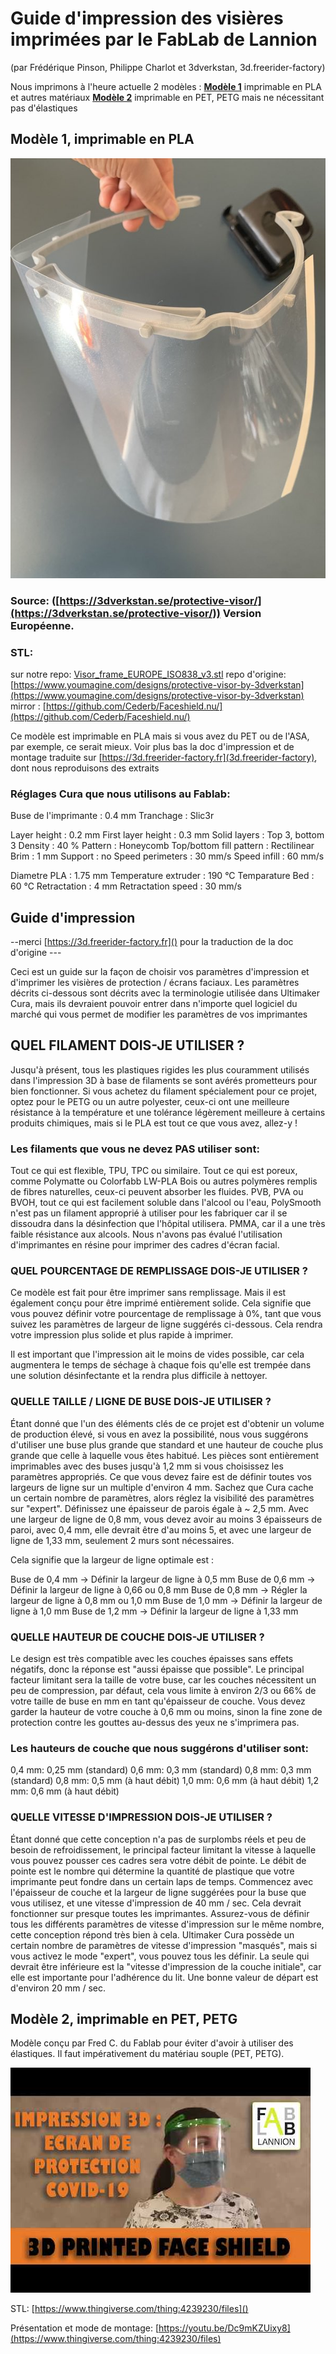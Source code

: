 
# Guide d'impression des visières imprimées par le FabLab de Lannion
(par Frédérique Pinson, Philippe Charlot et 3dverkstan, 3d.freerider-factory)

Nous imprimons à l'heure actuelle 2 modèles : 
[**Modèle 1**](#Modele1) imprimable en PLA et autres matériaux
[**Modèle 2**](#Modele2) imprimable en PET, PETG mais ne nécessitant pas d'élastiques

## <a name="Modele1"></a>**Modèle 1, imprimable en PLA** 
![visière complète](images/covid19/3dverkstan_europe-iso838-2.jpeg)
### Source:  ([https://3dverkstan.se/protective-visor/](https://3dverkstan.se/protective-visor/)) Version Européenne.

### STL: 
sur notre repo: [Visor_frame_EUROPE_ISO838_v3.stl](Visor_frame_EUROPE_ISO838_v3.stl)
repo d'origine: [https://www.youmagine.com/designs/protective-visor-by-3dverkstan](https://www.youmagine.com/designs/protective-visor-by-3dverkstan)
mirror : [https://github.com/Cederb/Faceshield.nu/](https://github.com/Cederb/Faceshield.nu/)

Ce modèle est imprimable en PLA mais si vous avez du PET ou de l'ASA,  par exemple, ce serait mieux.
Voir plus bas la doc d'impression et de montage traduite sur [https://3d.freerider-factory.fr](3d.freerider-factory), dont nous reproduisons des extraits



### Réglages Cura que nous utilisons au Fablab: 

Buse de l'imprimante : 0.4 mm
Tranchage : Slic3r

Layer height : 0.2 mm
First layer height : 0.3 mm
Solid layers : Top 3, bottom 3
Density : 40 %
Pattern : Honeycomb
Top/bottom fill pattern : Rectilinear
Brim : 1 mm
Support : no
Speed perimeters : 30 mm/s 
Speed infill : 60 mm/s

Diametre PLA : 1.75 mm
Temperature extruder : 190 °C
Temparature Bed : 60 °C
Retractation : 4 mm
Retractation speed : 30 mm/s




## Guide d'impression  
--merci [https://3d.freerider-factory.fr]() pour la traduction de la doc d'origine ---

Ceci est un guide sur la façon de choisir vos paramètres d'impression et d'imprimer les visières de protection / écrans faciaux. 
Les paramètres décrits ci-dessous sont décrits avec la terminologie utilisée dans Ultimaker Cura, mais ils devraient pouvoir entrer dans n'importe quel logiciel du marché qui vous permet de modifier les paramètres de vos imprimantes 

## QUEL FILAMENT DOIS-JE UTILISER ?
Jusqu'à présent, tous les plastiques rigides les plus couramment utilisés dans l'impression 3D à base de filaments se sont avérés prometteurs pour bien fonctionner.
Si vous achetez du filament spécialement pour ce projet, optez pour le PETG ou un autre polyester, ceux-ci ont une meilleure résistance à la température et une tolérance légèrement meilleure à certains produits chimiques, mais si le PLA est tout ce que vous avez, allez-y !

### Les filaments que vous ne devez PAS utiliser sont:
Tout ce qui est flexible, TPU, TPC ou similaire.
Tout ce qui est poreux, comme Polymatte ou Colorfabb LW-PLA
Bois ou autres polymères remplis de fibres naturelles, ceux-ci peuvent absorber les fluides.
PVB, PVA ou BVOH, tout ce qui est facilement soluble dans l'alcool ou l'eau, PolySmooth n'est pas un filament approprié à utiliser pour les fabriquer car il se dissoudra dans la désinfection que l'hôpital utilisera.
PMMA, car il a une très faible résistance aux alcools.
Nous n'avons pas évalué l'utilisation d'imprimantes en résine pour imprimer des cadres d'écran facial.

### QUEL POURCENTAGE DE REMPLISSAGE DOIS-JE UTILISER ?
Ce modèle est fait pour être imprimer sans remplissage. Mais il est également conçu pour être imprimé entièrement solide.
Cela signifie que vous pouvez définir votre pourcentage de remplissage à 0%, tant que vous suivez les paramètres de largeur de ligne suggérés ci-dessous. Cela rendra votre impression plus solide et plus rapide à imprimer.

Il est important que l'impression ait le moins de vides possible, car cela augmentera le temps de séchage à chaque fois qu'elle est trempée dans une solution désinfectante et la rendra plus difficile à nettoyer.

### QUELLE TAILLE / LIGNE DE BUSE DOIS-JE UTILISER ?
Étant donné que l'un des éléments clés de ce projet est d'obtenir un volume de production élevé, si vous en avez la possibilité, nous vous suggérons d'utiliser une buse plus grande que standard et une hauteur de couche plus grande que celle à laquelle vous êtes habitué.
Les pièces sont entièrement imprimables avec des buses jusqu'à 1,2 mm si vous choisissez les paramètres appropriés.
Ce que vous devez faire est de définir toutes vos largeurs de ligne sur un multiple d'environ 4 mm.
Sachez que Cura cache un certain nombre de paramètres, alors réglez la visibilité des paramètres sur "expert".
Définissez une épaisseur de parois égale à ~ 2,5 mm. Avec une largeur de ligne de 0,8 mm, vous devez avoir au moins 3 épaisseurs de paroi, avec 0,4 mm, elle devrait être d'au moins 5, et avec une largeur de ligne de 1,33 mm, seulement 2 murs sont nécessaires.

Cela signifie que la largeur de ligne optimale est :

Buse de 0,4 mm -> Définir la largeur de ligne à 0,5 mm
Buse de 0,6 mm -> Définir la largeur de ligne à 0,66 ou 0,8 mm
Buse de 0,8 mm -> Régler la largeur de ligne à 0,8 mm ou 1,0 mm
Buse de 1,0 mm -> Définir la largeur de ligne à 1,0 mm
Buse de 1,2 mm -> Définir la largeur de ligne à 1,33 mm


### QUELLE HAUTEUR DE COUCHE DOIS-JE UTILISER ?
Le design est très compatible avec les couches épaisses sans effets négatifs, donc la réponse est "aussi épaisse que possible".
Le principal facteur limitant sera la taille de votre buse, car les couches nécessitent un peu de compression, par défaut, cela vous limite à environ 2/3 ou 66% de votre taille de buse en mm en tant qu'épaisseur de couche.
Vous devez garder la hauteur de votre couche à 0,6 mm ou moins, sinon la fine zone de protection contre les gouttes au-dessus des yeux ne s'imprimera pas.

### Les hauteurs de couche que nous suggérons d'utiliser sont:
0,4 mm: 0,25 mm (standard)
0,6 mm: 0,3 mm (standard)
0,8 mm: 0,3 mm (standard)
0,8 mm: 0,5 mm (à haut débit)
1,0 mm: 0,6 mm (à haut débit)
1,2 mm: 0,6 mm (à haut débit)

### QUELLE VITESSE D'IMPRESSION DOIS-JE UTILISER ?
Étant donné que cette conception n'a pas de surplombs réels et peu de besoin de refroidissement, le principal facteur limitant la vitesse à laquelle vous pouvez pousser ces cadres sera votre débit de pointe.
Le débit de pointe est le nombre qui détermine la quantité de plastique que votre imprimante peut fondre dans un certain laps de temps.
Commencez avec l'épaisseur de couche et la largeur de ligne suggérées pour la buse que vous utilisez, et une vitesse d'impression de 40 mm / sec. Cela devrait fonctionner sur presque toutes les imprimantes.
Assurez-vous de définir tous les différents paramètres de vitesse d'impression sur le même nombre, cette conception répond très bien à cela.
Ultimaker Cura possède un certain nombre de paramètres de vitesse d'impression "masqués", mais si vous activez le mode "expert", vous pouvez tous les définir.
La seule qui devrait être inférieure est la "vitesse d'impression de la couche initiale", car elle est importante pour l'adhérence du lit. Une bonne valeur de départ est d'environ 20 mm / sec.


## **<a name="Modele2"></a>Modèle 2, imprimable en PET, PETG** 

Modèle conçu par Fred C. du Fablab pour éviter d'avoir à utiliser des élastiques.
Il faut impérativement du matériau souple (PET, PETG).

![0.jpg](images/covid19/modeleFredC.jpg)

STL: [https://www.thingiverse.com/thing:4239230/files]()

Présentation et mode de montage:  [https://youtu.be/Dc9mKZUixy8](https://www.thingiverse.com/thing:4239230/files)
